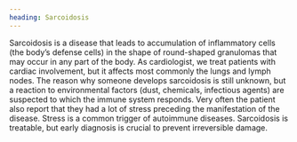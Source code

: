 ```yaml
---
heading: Sarcoidosis
---
```

Sarcoidosis is a disease that leads to accumulation of inflammatory cells (the body’s defense cells) in the shape of 
round-shaped granulomas that may occur in any part of the body.
As cardiologist, we treat patients with cardiac involvement, but it affects most commonly the lungs and lymph nodes. 
The reason why someone develops sarcoidosis is still unknown, but a reaction to environmental factors (dust, chemicals, 
infectious agents) are suspected to which the immune system responds.
Very often the patient also report that they had a lot of stress preceding the manifestation of the disease.
Stress is a common trigger of autoimmune diseases. 
Sarcoidosis is treatable, but early diagnosis is crucial to prevent irreversible damage. 
